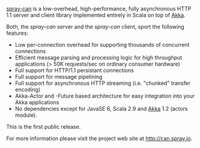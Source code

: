 [spray-can](http://can.spray.io) is a low-overhead, high-performance, fully asynchronous HTTP 1.1 server and client library
implemented entirely in Scala on top of [Akka][].

Both, the _spray-can_ server and the _spray-can_ client, sport the following features:

* Low per-connection overhead for supporting thousands of concurrent connections
* Efficient message parsing and processing logic for high throughput applications (> 50K requests/sec on ordinary consumer hardware)
* Full support for HTTP/1.1 persistant connections
* Full support for message pipelining
* Full support for asynchronous HTTP streaming (i.e. "chunked" transfer encoding)
* Akka-Actor and -Future based architecture for easy integration into your Akka applications
* No dependencies except for JavaSE 6, Scala 2.9 and [Akka][] 1.2 (actors module).

This is the first public release.

For more information please visit the project web site at <http://can.spray.io>.

  [Akka]: http://akka.io